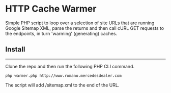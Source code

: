 HTTP Cache Warmer
=================

 Simple PHP script to loop over a selection of site URLs that are running Google Sitemap XML, parse the returns and then call cURL GET requests to the endpoints, in turn 'warming' (generating) caches.

## Install 
------------

Clone the repo and then run the following PHP CLI command. 

```
php warmer.php http://www.romano.mercedesdealer.com

```

The script will add /sitemap.xml to the end of the URL. 
 